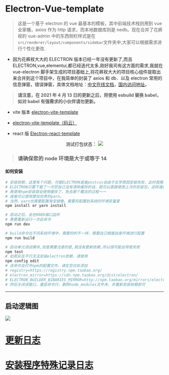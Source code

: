 # Electron-Vue-template

> 这是一个基于 electron 的 vue 最基本的模板，其中前端技术栈则用到 vue 全家桶，axios 作为 http 请求，而本地数据库则是 nedb。现在合并了花裤衩的 vue-admin 中的东西侧栏样式是在`src/renderer/layout/components/sidebar`文件夹中,大家可以根据需求进行个性化更改.

- 因为花裤衩大大的 ELECTRON 版本已经一年没有更新了,而且 ELECTRON,vue,elementui,都已经迭代太多,刚好我司有这方面的需求,我就在 vue-electron 脚手架生成的项目基础上,将花裤衩大大的项目核心组件提取出来合并到这个项目中，在我简单的封装了 axios 和 db．以及 electron 常用的信息弹窗，错误弹窗，具体文档地址：[中文在线文档](https://umbrella22.github.io/electron-vue-template-doc/)，[国内访问地址](https://zh-sky.gitee.io/electron-vue-template-doc/)。

> **请注意，在 2021 年 4 月 13 日的更新之后，将使用 esbuild 替换 babel，如对 babel 有强需求的小伙伴请勿更新。**

- vite 版本 [electron-vite-template](https://github.com/umbrella22/electron-vite-template)

- [electron-vite-template（码云）](https://gitee.com/Zh-Sky/electron-vite-template)

- react 版 [Electron-react-template](https://github.com/umbrella22/electron-react-template)

<div align="center" >
  <span>测试打包状态：</span>
  <a href="https://github.com/umbrella22/electron-vue-template">
    <img src="https://github.com/umbrella22/electron-vue-template/actions/workflows/build-test.yml/badge.svg">
  </a>
</div>

> ### **请确保您的 node 环境是大于或等于 14**

#### 如何安装

``` bash
# 安装依赖，这里有个问题，可能ELECTRON或者postcss会由于玄学原因安装失败，此时我推荐使用cnpm安装依赖然后！删除那个node_modules包，重新npm i，这样做的原因是
# ELECTRON只要下载了一次您自己没有清除缓存的话，就可以直接使用上次的安装包，这样通过cnpm安装完成之后，一定！要删除一次依赖包！一定哦！
# 再使用npm安装就会使用缓存了，免去那个魔法的过程～～
# 或者可以使用更加优秀的yarn。
# 当然，yarn也需要配置淘宝镜像，需要将配置到系统的环境变量里
npm install or yarn install

# 启动之后，会在9080端口监听
# 需要重新运行一次此命令
npm run dev

# build命令在不同系统环境中，需要的的不一样，需要自己根据自身环境进行配置
npm run build

# 启动单元测试模块,但是需要注意的是,我没有更新依赖,所以很可能会导致失败
npm test
# 如若实在不行无法安装electron依赖，请使用
npm config edit
# 该命令会打开npm的配置文件，请在空白处添加
# registry=https://registry.npm.taobao.org/
# electron_mirror=https://cdn.npm.taobao.org/dist/electron/
# ELECTRON_BUILDER_BINARIES_MIRROR=http://npm.taobao.org/mirrors/electron-builder-binaries/
# 然后关闭该窗口，重启命令行，删除node_modules文件夹，并重新安装依赖即可

```

---
## 启动逻辑图
<img src="启动逻辑图.jpg">


# [更新日志](CHANGELOG.md)

# [安装程序特殊记录日志](READMEO.md)
